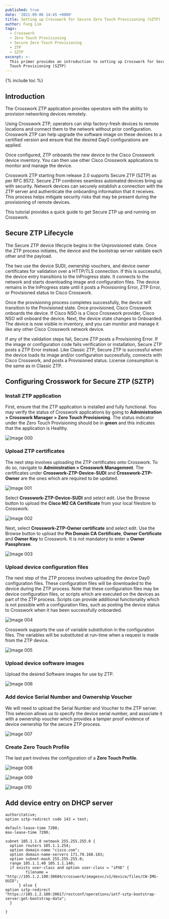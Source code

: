 ```yaml
---
published: true
date: '2021-09-06 14:45 +0800'
title: Setting up Crosswork for Secure Zero Touch Provisioning (SZTP)
author: Fung Lim
tags:
  - Crosswork
  - Zero Touch Provisioning
  - Secure Zero Touch Provisioning
  - ZTP
  - SZTP
excerpt: >-
  This primer provides an introduction to setting up Crosswork for Secure Zero
  Touch Provisioning (SZTP)
---
```

{% include toc %}

## Introduction

The Crosswork ZTP application provides operators with the ability to provision networking devices remotely.

Using Crosswork ZTP, operators can ship factory-fresh devices to remote locations and connect them to the network without prior configuration. Crosswork ZTP can help upgrade the software image on these devices to a certified version and ensure that the desired Day0 configurations are applied.

Once configured, ZTP onboards the new device to the Cisco Crosswork device inventory. You can then use other Cisco Crosswork applications to monitor and manage the device.

Crosswork ZTP starting from release 2.0 supports Secure ZTP (SZTP) as per RFC 8572. Secure ZTP combines seamless automated devices bring up with security. Network devices can securely establish a connection with the ZTP server and authenticate the onboarding information that it receives. This process helps mitigate security risks that may be present during the provisioning of remote devices.

This tutorial provides a quick guide to get Secure ZTP up and running on Crosswork.

## Secure ZTP Lifecycle

The Secure ZTP device lifecycle begins in the Unprovisioned state. Once the ZTP process initiates, the device and the bootstrap server validate each other and the payload.

The two use the device SUDI, ownership vouchers, and device owner certificates for validation over a HTTP/TLS connection. If this is successful, the device entry transitions to the InProgress state. It connects to the network and starts downloading image and configuration files. The device remains in the InProgress state until it posts a Provisioning Error, ZTP Error, or Provisioned status to Cisco Crosswork.

Once the provisioning process completes successfully, the device will transition to the Provisioned state. Once provisioned, Cisco Crosswork onboards the device. If Cisco NSO is a Cisco Crosswork provider, Cisco NSO will onboard the device. Next, the device state changes to Onboarded. The device is now visible in inventory, and you can monitor and manage it like any other Cisco Crosswork network device.

If any of the validation steps fail, Secure ZTP posts a Provisioning Error. If the image or configuration code fails verification or installation, Secure ZTP posts a ZTP Error instead. Like Classic ZTP, Secure ZTP is successful when the device loads its image and/or configuration successfully, connects with Cisco Crosswork, and posts a Provisioned status. License consumption is the same as in Classic ZTP.

## Configuring Crosswork for Secure ZTP (SZTP)

### Install ZTP application

First, ensure that the ZTP application is installed and fully functional. You may verify the status of Crosswork applications by going to **Administration > Crosswork Manager > Zero Touch Provisioning**. The status indicator under the Zero Touch Provisioning should be in **green** and this indicates that the application is Healthy.

![Image 000]({{site.baseurl}}/images/setting-up-crosswork-for-sztp-img000.png)

### Upload ZTP certificates

The next step involves uploading the ZTP certificates onto Crosswork. To do so, navigate to **Administration > Crosswork Management**. The certificates under **Crosswork-ZTP-Device-SUDI** and **Crosswork-ZTP-Owner** are the ones which are required to be updated.

![Image 001]({{site.baseurl}}/images/setting-up-crosswork-for-sztp-img001.png)

Select **Crosswork-ZTP-Device-SUDI** and select edit. Use the Browse button to upload the **Cisco M2 CA Certificate** from your local filestore to Crosswork.

![Image 002]({{site.baseurl}}/images/setting-up-crosswork-for-sztp-img002.png)

Next, select **Crosswork-ZTP-Owner certificate** and select edit. Use the Browse button to upload the **Pin Domain CA Certificate**, **Owner Certificate** and **Owner Key** to Crosswork. It is not mandatory to enter a **Owner Passphrase**.

![Image 003]({{site.baseurl}}/images/setting-up-crosswork-for-sztp-img003.png)

### Upload device configuration files

The next step of the ZTP process involves uploading the device Day0 configuration files. These configuration files will be downloaded to the device during the ZTP process. Note that these configuration files may be device configuration files, or scripts which are executed on the devices as part of the ZTP process. Scripts can provide additional functionality which is not possible with a configuration files, such as posting the device status to Crosswork when it has been successfully onboarded.

![Image 004]({{site.baseurl}}/images/setting-up-crosswork-for-sztp-img004.png)

Crosswork supports the use of variable substitution in the configuration files. The variables will be substituted at run-time when a request is made from the ZTP device.

![Image 005]({{site.baseurl}}/images/setting-up-crosswork-for-sztp-img005.png)

### Upload device software images

Upload the desired Software images for use by ZTP. 

![Image 006]({{site.baseurl}}/images/setting-up-crosswork-for-sztp-img006.png)

### Add device Serial Number and Ownership Voucher

We will need to upload the Serial Number and Voucher to the ZTP server. This selecion allows us to specify the device serial number, and associate it with a ownership voucher which provides a tamper proof evidence of device ownership for the secure ZTP process. 

![Image 007]({{site.baseurl}}/images/setting-up-crosswork-for-sztp-img007.png)

### Create Zero Touch Profile 

The last part involves the configuration of a **Zero Touch Profile**. 

![Image 008]({{site.baseurl}}/images/setting-up-crosswork-for-sztp-img008.png)

![Image 009]({{site.baseurl}}/images/setting-up-crosswork-for-sztp-img009.png)

![Image 010]({{site.baseurl}}/images/setting-up-crosswork-for-sztp-img010.png)

## Add device entry on DHCP server


```
authoritative;
option sztp-redirect code 143 = text;

default-lease-time 7200;
max-lease-time 7200;

subnet 105.1.1.0 netmask 255.255.255.0 {
  option routers 105.1.1.254;
  option domain-name "cisco.com";
  option domain-name-servers 171.70.168.183;
  option subnet-mask 255.255.255.0;
  range 105.1.1.40 105.1.1.140;
  if exists user-class and option user-class = "iPXE" {
         filename = "http://105.1.2.100:30604/crosswork/imagesvc/v1/device/files/CW-IMG-UUID";
      } else {
option sztp-redirect "https://105.1.2.100:30617/restconf/operations/ietf-sztp-bootstrap-server:get-bootstrap-data";
  }

}
```






